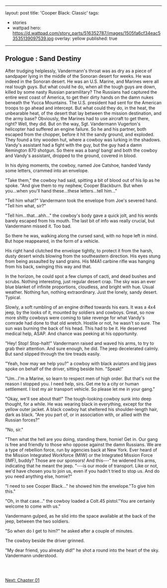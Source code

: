 
---
layout: post
title: 'Cooper Black: Classic'
tags:
  - stories
  - wattpad
hero: https://d.wattpad.com/story_parts/516352787/images/1505fa6cf34eac53535139097539.jpg
overlay: yellow
published: true
---

## Prologue : Sand Destiny

After trudging helplessly, Vandermann's throat was as dry as a piece of sandpaper lying in the middle of the Sonoran desert for weeks. He was indeed in the Sonoran desert. He was an U.S. Marine, and Marines were all real tough guys. But what could he do, when all the tough guys are down, killed by some nasty Russian paramilitary? The Russians had captured the entire west coast of America, to get their dirty hands on the damn nukes beneath the Yucca Mountains. The U.S. president had sent for the American troops to go ahead and intercept. But what could they do, in the heat, the unbearable heat, of the desert that lay between the mission destination, and the army base? Obviously, the Marines had to use aircraft to get there, right? Well, they did. But on the way, Sgt. Vandermann Vugerton's helicopter had suffered an engine failure. So he and his partner, both escaped from the chopper, before it hit the sandy ground, and exploded. They found a tiny wooden hut, where a cowboy was lurking in the shadows. Vandy's assistant had a fight with the guy, but the guy had a damn Remington 870 shotgun. So there was a bang! bang! and both the cowboy and Vandy's assistant, dropped to the ground, covered in blood.

In his dying moments, the cowboy, named Joe Catshoe, handed Vandy some letters, crammed into an envelope.

"Take them," the cowboy had said, spitting a bit of blood out of his lip as he spoke. "And give them to my nephew, Cooper Blackburn. But when you...when you'll hand these...these letters...tell him..."

"Tell him what?" Vandermann took the envelope from Joe's severed hand. "Tell him what, sir?"

"Tell him...that...ahh..." the cowboy's body gave a quick jolt, and his words barely escaped from his mouth. The last bit of info was really crucial, but Vandermann missed it. Too bad.

So there he was, walking along the cursed sand, with no hope left in mind. But hope reappeared, in the form of a vehicle.

His right hand clutched the envelope tightly, to protect it from the harsh, dusty desert winds blowing from the southeastern direction. His eyes stung from being assaulted by sand grains. His M4A1 carbine rifle was hanging from his back, swinging this way and that.

In the horizon, he could spot a few clumps of cacti, and dead bushes and scrubs. Nothing interesting, just regular desert crap. The sky was an ever blue blanket of infinite proportions, cloudless, and bright with hue. Usual weather. Nothing fun, nothing extraordinary. Just the lonely, sandy desert. Typical.

Slowly, a soft rumbling of an engine drifted towards his ears. It was a 4x4 jeep, by the looks of it, mounted by soldiers and cowboys. Great, so now more shitty cowboys were coming to take revenge for what Vandy's comrade had done to that old wretch. Hostile or not, he wasn't so sure. The sun was burning the back of his head. This had to be it. He deserved medical help, ASAP. And chance was peeking at his opportunity.

"Hey! Stop! Stop-halt!" Vandermann raised and waved his arms, to try to grab their attention. And sure enough, he did. The jeep decelerated calmly. But sand slipped through the tire treads easily.

"Yeah, how may we help you?" a cowboy with black aviators and big jaws spoke on behalf of the driver, sitting beside him. "Speak!"

"Um...I'm a Marine, so learn to respect men of high order. But that's not the reason I stopped you. I need help, sirs. Get me to a city or human settlement. I lost my air transport vehicle. So please let me in your gang."

"Okay, we'll see about that!" The tough-looking cowboy sunk into deep thought, for a while. He was wearing black in everything, except for the yellow outer jacket. A black cowboy hat sheltered his shoulder-length hair, dark as black. "Are you part of, or in association with, or allied with the Russian forces?"

"No, sir."

"Then what the hell are you doing, standing there, homie! Get in. Our gang is free and friendly to those who oppose against the damn Russians. We are a type of rebellion force, run by agencies back at New York. Ever heard of the Mission Integrated Workforce (MIW) or the Integrated Mission Force (IMF), buddy? Those are our sponsors! And this---" he widened his arms, indicating that he meant the jeep. "---is our mode of transport. Like or not, we'd have chosen you to join us, even if you hadn't tried to stop us. And do you need anything else, homie?"

"I need to see Cooper Black..." he showed him the envelope."To give him this."

"Oh, in that case..." the cowboy loaded a Colt.45 pistol."You are certainly welcome to come with us."

Vandermann gulped, as he slid into the space available at the back of the jeep, between the two soldiers.

"So when do I get to him?" he asked after a couple of minutes.

The cowboy beside the driver grinned.

"My dear friend, you already did!" he shot a round into the heart of the sky. Vandermann understood.

<br />
<br />

<a href="_cooperblack/classic/pg02">Next: Chapter 01</a>


